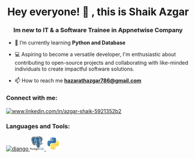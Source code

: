 <h1 align="center">Hey everyone! 👋 , this is Shaik Azgar</h1>
<h3 align="center">Im new to IT & a Software Trainee in Appnetwise Company</h3>

- 🌱 I’m currently learning **Python and Database**

- 💻 Aspiring to become a versatile developer, I'm enthusiastic about contributing to open-source projects and collaborating with like-minded individuals to create impactful software solutions.

- 📫 How to reach me **hazarathazgar786@gmail.com**

<h3 align="left">Connect with me:</h3>
<p align="left">
<a href="https://www.linkedin.com/in/azgar-shaik-5921352b2/" target="blank"><img align="center" src="https://raw.githubusercontent.com/rahuldkjain/github-profile-readme-generator/master/src/images/icons/Social/linked-in-alt.svg" alt="www.linkedin.com/in/azgar-shaik-5921352b2" height="30" width="40" /></a>
</p>

<h3 align="left">Languages and Tools:</h3>
<p align="left"> <a href="https://www.djangoproject.com/" target="_blank" rel="noreferrer"> <img src="https://cdn.worldvectorlogo.com/logos/django.svg" alt="django" width="40" height="40"/> </a> <a href="https://www.postgresql.org" target="_blank" rel="noreferrer"> <img src="https://raw.githubusercontent.com/devicons/devicon/master/icons/postgresql/postgresql-original-wordmark.svg" alt="postgresql" width="40" height="40"/> </a> <a href="https://www.python.org" target="_blank" rel="noreferrer"> <img src="https://raw.githubusercontent.com/devicons/devicon/master/icons/python/python-original.svg" alt="python" width="40" height="40"/> </a> </p>
